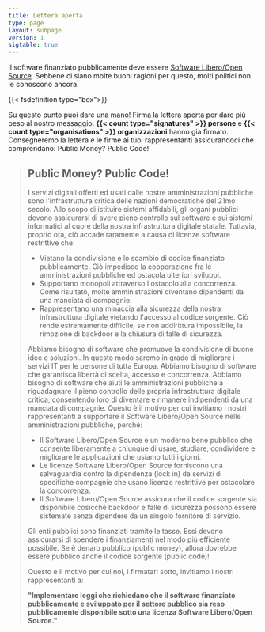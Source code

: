 ```yaml
---
title: Lettera aperta 
type: page
layout: subpage
version: 1
sigtable: true
---
```


Il software finanziato pubblicamente deve essere [Software Libero/Open Source][fs]. Sebbene ci siano molte buoni ragioni per questo, molti politici non le conoscono ancora.

{{< fsdefinition type="box">}}

Su questo punto puoi dare una mano! Firma la lettera aperta per dare più peso al nostro messaggio. **{{< count type="signatures" >}} persone** e **{{< count type="organisations" >}} organizzazioni** hanno già firmato. Consegneremo la lettera e le firme ai tuoi rappresentanti assicurandoci che comprendano: Public Money? Public Code!

> ## Public Money? Public Code!
> 
> I servizi digitali offerti ed usati dalle nostre amministrazioni pubbliche sono l'infrastruttura critica delle nazioni democratiche del 21mo secolo. Allo scopo di istituire sistemi affidabili, gli organi pubblici devono assicurarsi di avere pieno controllo sul software e sui sistemi informatici al cuore della nostra infrastruttura digitale statale. Tuttavia, proprio ora, ciò accade raramente a causa di licenze software restrittive che:
> 
> * Vietano la condivisione e lo scambio di codice finanziato pubblicamente. Ciò impedisce la cooperazione fra le amministrazioni pubbliche ed ostacola ulteriori sviluppi.
> * Supportano monopoli attraverso l'ostacolo alla concorrenza. Come risultato, molte amministrazioni diventano dipendenti da una manciata di compagnie.
> * Rappresentano una minaccia alla sicurezza della nostra infrastruttura digitale vietando l'accesso al codice sorgente. Ciò rende estremamente difficile, se non addirittura impossibile, la rimozione di backdoor e la chiusura di falle di sicurezza.
> 
> Abbiamo bisogno di software che promuove la condivisione di buone idee e soluzioni. In questo modo saremo in grado di migliorare i servizi IT per le persone di tutta Europa. Abbiamo bisogno di software che garantisca libertà di scelta, accesso e concorrenza. Abbiamo bisogno di software che aiuti le amministrazioni pubbliche a riguadagnare il pieno controllo delle propria infrastruttura digitale critica, consentendo loro di diventare e rimanere indipendenti da una manciata di compagnie. Questo è il motivo per cui invitiamo i nostri rappresentanti a supportare il Software Libero/Open Source nelle amministrazioni pubbliche, perché:
> 
> * Il Software Libero/Open Source è un moderno bene pubblico che consente liberamente a chiunque di usare, studiare, condividere e migliorare le applicazioni che usiamo tutti i giorni.
> * Le licenze Software Libero/Open Source forniscono una salvaguardia contro la dipendenza (lock in) da servizi di specifiche compagnie che usano licenze restrittive per ostacolare la concorrenza.
> * Il Software Libero/Open Source assicura che il codice sorgente sia disponibile cosicché backdoor e falle di sicurezza possono essere sistemate senza dipendere da un singolo fornitore di servizio.
> 
> Gli enti pubblici sono finanziati tramite le tasse. Essi devono assicurarsi di spendere i finanziamenti nel modo più efficiente possibile. Se è denaro pubblico (public money), allora dovrebbe essere pubblico anche il codice sorgente (public code)!
> 
> Questo è il motivo per cui noi, i firmatari sotto, invitiamo i nostri rappresentanti a:
> 
> **"Implementare leggi che richiedano che il software finanziato pubblicamente e sviluppato per il settore pubblico sia reso pubblicamente disponibile sotto una licenza Software Libero/Open Source."**

[fs]: https://fsfe.org/freesoftware/freesoftware.it.html "Il Software Libero dà a chiunque il diritto di usare, studiare, condividere e migliorare il software. Questo diritto aiuta a supportare altri diritti fondamentali come la libertà di parola, di stampa e la tutela della privacy."
